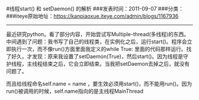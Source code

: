 #线程start() 和 setDaemon() 的解析
###发表时间：2011-09-07
###分类：
###iteye原始地址：<a href="https://kanpiaoxue.iteye.com/admin/blogs/1167936" target="_blank">https://kanpiaoxue.iteye.com/admin/blogs/1167936</a>

---

<p>最近研究python。看了部分内容，开始尝试写Multiple-thread(多线程)的东西。中间遇到了问题：我书写了自己的线程类，在实例化之后，运行start()。程序会立即执行一次，而不像run()方面里面我定义的while True: 里面的代码那样运行。找了好久，才发现：原来我设置了setDaemon(True)，然后start()。因为线程是守护线程，主线程结束之后，它会立即结束。当我把setDaemon去掉之后，就没有问题了。</p>
<p>而且给线程命名self.name = name ，要生效必须用start()，而不能用run()。因为run()被调用的时候，self.name指向的是主线程MainThread</p>